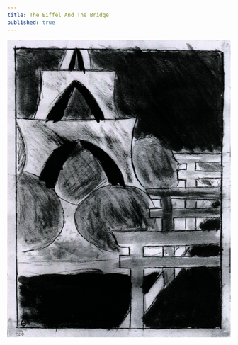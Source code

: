 ```yaml
---
title: The Eiffel And The Bridge
published: true
---
```

![image](https://raw.githubusercontent.com/LWFlouisa/uploadedfairyalt/master/pages/chapter2/chapter2/page6.png)
